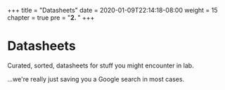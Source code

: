 +++
title = "Datasheets"
date = 2020-01-09T22:14:18-08:00
weight = 15
chapter = true
pre = "<b>2. </b>"
+++

<!-- ### Chapter 2 -->

# Datasheets

Curated, sorted, datasheets for stuff you might encounter in lab.

...we're really just saving you a Google search in most cases.